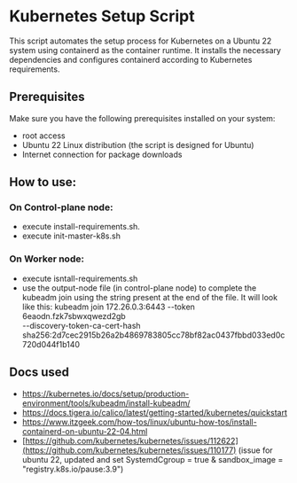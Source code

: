 # Kubernetes Setup Script

This script automates the setup process for Kubernetes on a Ubuntu 22 system using containerd as the container runtime. It installs the necessary dependencies and configures containerd according to Kubernetes requirements.

## Prerequisites

Make sure you have the following prerequisites installed on your system:

- root access
- Ubuntu 22 Linux distribution (the script is designed for Ubuntu)
- Internet connection for package downloads

## How to use:
### On Control-plane node:
- execute install-requirements.sh.
- execute init-master-k8s.sh
  
### On Worker node:
- execute isntall-requirements.sh
- use the output-node file (in control-plane node) to complete the kubeadm join using the string present at the end of the file.
  It will look like this: 
kubeadm join 172.26.0.3:6443 --token 6eaodn.fzk7sbwxqwezd2gb \
        --discovery-token-ca-cert-hash sha256:2d7cec2915b26a2b4869783805cc78bf82ac0437fbbd033ed0c720d044f1b140

## Docs used
- https://kubernetes.io/docs/setup/production-environment/tools/kubeadm/install-kubeadm/
- https://docs.tigera.io/calico/latest/getting-started/kubernetes/quickstart
- https://www.itzgeek.com/how-tos/linux/ubuntu-how-tos/install-containerd-on-ubuntu-22-04.html
- [https://github.com/kubernetes/kubernetes/issues/112622](https://github.com/kubernetes/kubernetes/issues/110177) (issue for ubuntu 22, updated and set SystemdCgroup = true & sandbox_image = "registry.k8s.io/pause:3.9")
